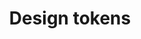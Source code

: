 ---
tags: [primary, design_token]
title: Design tokens
collection: design_tokenByAlpha
layout: default
intro:
---